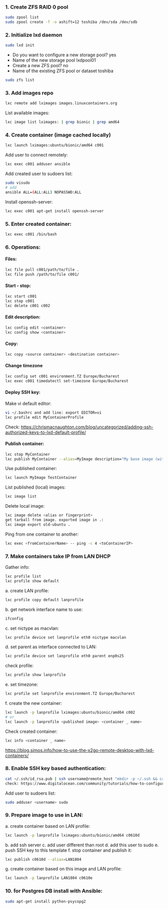 ### 1. Create ZFS RAID 0 pool
```bash
sudo zpool list
sudo zpool create -f -o ashift=12 toshiba /dev/sda /dev/sdb
```
### 2. Initialize lxd daemon
```bash
sudo lxd init
```
- Do you want to configure a new storage pool? yes
- Name of the new storage pool  lxdpool01
- Create a new ZFS pool? no
- Name of the existing ZFS pool or dataset toshiba
```bash
sudo zfs list
```
### 3. Add images repo
```bash
lxc remote add lximages images.linuxcontainers.org
```
List available images:
```bash
lxc image list lximages: | grep bionic | grep amd64
```
### 4. Create container (image cached locally)
```bash
lxc launch lximages:ubuntu/bionic/amd64 c001
```
Add user to connect remotely: 
```bash
lxc exec c001 adduser ansible
```
Add created user to sudoers list: 
```bash
sudo visudo
# add 
ansible ALL=(ALL:ALL) NOPASSWD:ALL
```
Install openssh-server:
```bash
lxc exec c001 apt-get install openssh-server
```
### 5. Enter created container:
```bash
lxc exec c001 /bin/bash
```
### 6. Operations:
#### Files:
```bash
lxc file pull c001/path/to/file .
lxc file push /path/to/file c001/
```
#### Start - stop:
```bash
lxc start c001
lxc stop c001
lxc delete c001 c002
```
#### Edit description:
```bash
lxc config edit <container>
lxc config show <container>
```
#### Copy:
```bash
lxc copy <source container> <destination container>
```
#### Change timezone
```bash
lxc config set c001 environment.TZ Europe/Bucharest
lxc exec c001 timedatectl set-timezone Europe/Bucharest
```
#### Deploy SSH key:
Make vi default editor:
```bash
vi ~/.bashrc and add line: export EDITOR=vi
lxc profile edit MyContainerProfile
```
Check: https://chrismacnaughton.com/blog/uncategorized/adding-ssh-authorized-keys-to-lxd-default-profile/

#### Publish container:
```bash
lxc stop MyContainer
lxc publish MyContainer --alias=MyImage description="My base image (with ssh and key)"
```
Use published container:
```bash
lxc launch MyImage TestContainer
```
List published (local) images:
```bash
lxc image list
```
Delete local image:
```bash
lxc image delete <alias or fingerprint>
get tarball from image. exported image in .:
lxc image export old-ubuntu .
```
Ping from one container to another:
```bash
lxc exec <fromContainerName> -- ping -c 4 <toContainerIP>
```
### 7. Make containers take IP from LAN DHCP 
Gather info:
```bash
lxc profile list
lxc profile show default
```
a. create LAN profile: 
```bash
lxc profile copy default lanprofile
```
b. get network interface name to use: 
```bash
ifconfig
```
c. set nictype as macvlan: 
```bash
lxc profile device set lanprofile eth0 nictype macvlan
```
d. set parent as interface connected to LAN: 
```bash
lxc profile device set lanprofile eth0 parent enp0s25
```
check profile: 
```bash
lxc profile show lanprofile
```
e. set timezone:
```bash
lxc profile set lanprofile environment.TZ Europe/Bucharest
```
f. create the new container: 
```bash
lxc launch -p lanprofile lximages:ubuntu/bionic/amd64 c002
# or
lxc launch -p lanprofile <published image> <container _ name>
```
Check created container: 
```bash
lxc info <container _ name>
```
https://blog.simos.info/how-to-use-the-x2go-remote-desktop-with-lxd-containers/

### 8. Enable SSH key based authentication:
```bash
cat ~/.ssh/id_rsa.pub | ssh username@remote_host "mkdir -p ~/.ssh && cat >> ~/.ssh/authorized_keys"
check: https://www.digitalocean.com/community/tutorials/how-to-configure-ssh-key-based-authentication-on-a-linux-server
```
Add user to sudoers list:
```bash
sudo adduser <username> sudo
```
### 9. Prepare image to use in LAN:
a. create container based on LAN profile:
```bash
lxc launch -p lanprofile lximages:ubuntu/bionic/amd64 c0610d
```
b. add ssh server
c. add user different than root
d. add this user to sudo
e. push SSH key to this template
f. stop container and publish it:
```bash
lxc publish c0610d --alias=LAN1804
```
g. create container based on this image and LAN profile:
```bash
lxc launch -p lanprofile LAN1804 c0610e
```
### 10. for Postgres DB install with Ansible:
```bash
sudo apt-get install python-psycopg2
```
